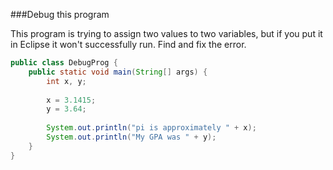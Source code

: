 <!--djw:done-->
<!--ajh:done-->
###Debug this program

This program is trying to assign two values to two variables, but if you put it in Eclipse it won't successfully run. Find and fix the error.

```java
public class DebugProg {
	public static void main(String[] args) {
		int x, y;
		
		x = 3.1415;
		y = 3.64;
		
		System.out.println("pi is approximately " + x);
		System.out.println("My GPA was " + y);
	}
}
```



